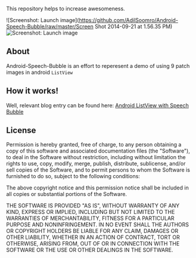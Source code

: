 This repository helps to increase awesomeness.

![Screenshot: Launch image](https://github.com/AdilSoomro/Android-Speech-Bubble/raw/master/Screen Shot 2014-09-21 at 1.56.35 PM)
![Screenshot: Launch image](https://github.com/AdilSoomro/Android-Speech-Bubble/raw/master/Screenshot_messages.png)

About
-----

Android-Speech-Bubble is an effort to reperesent a demo of using 9 patch images in android `ListView`

How it works!
-----

Well, relevant blog entry can be found here: [Android ListView with Speech Bubble](http://adilsoomro.blogspot.com/2012/12/android-listview-with-speech-bubble.html)





License
-------

Permission is hereby granted, free of charge, to any person obtaining a copy of this software and associated documentation files (the "Software"), to deal in the Software without restriction, including without limitation the rights to use, copy, modify, merge, publish, distribute, sublicense, and/or sell copies of the Software, and to permit persons to whom the Software is furnished to do so, subject to the following conditions:

The above copyright notice and this permission notice shall be included in all copies or substantial portions of the Software.

THE SOFTWARE IS PROVIDED "AS IS", WITHOUT WARRANTY OF ANY KIND, EXPRESS OR IMPLIED, INCLUDING BUT NOT LIMITED TO THE WARRANTIES OF MERCHANTABILITY, FITNESS FOR A PARTICULAR PURPOSE AND NONINFRINGEMENT. IN NO EVENT SHALL THE AUTHORS OR COPYRIGHT HOLDERS BE LIABLE FOR ANY CLAIM, DAMAGES OR OTHER LIABILITY, WHETHER IN AN ACTION OF CONTRACT, TORT OR OTHERWISE, ARISING FROM, OUT OF OR IN CONNECTION WITH THE SOFTWARE OR THE USE OR OTHER DEALINGS IN THE SOFTWARE.
